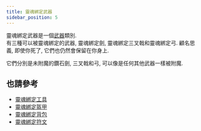 ```yaml
---
title: 靈魂綁定武器
sidebar_position: 5
---
```


靈魂綁定武器是一個[武器](Weapons.md)類別.  
有三種可以被靈魂綁定的武器, 靈魂綁定劍, 靈魂綁定三叉戟和靈魂綁定弓. 顧名思義, 即使你死了, 它們也仍然會保留在你身上.

它們分別是未附魔的鑽石劍, 三叉戟和弓, 可以像是任何其他武器一樣被附魔.

## 也請參考

* [靈魂綁定工具](../Tools/Soulbound-Tools.md)
* [靈魂綁定盔甲](../Magical-Armor/Soulbound-Armor.md)
* [靈魂綁定背包](../Magical-Gadgets/Soulbound-Backpack.md)
* [靈魂綁定符文](../Magical-Items/Soulbound-Rune.md)
